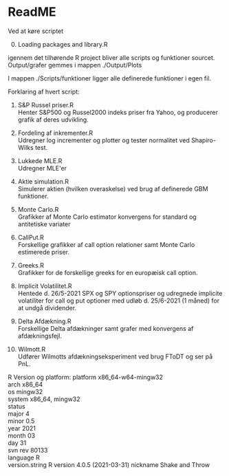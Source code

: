# ReadME
Ved at køre scriptet 
  
  0. Loading packages and library.R

igennem det tilhørende R project bliver alle scripts og funktioner sourcet.
Output/grafer gemmes i mappen ./Output/Plots

I mappen ./Scripts/funktioner ligger alle definerede funktioner i egen fil.

Forklaring af hvert script:

1. S&P Russel priser.R  
Henter S&P500 og Russel2000 indeks priser fra Yahoo, og producerer grafik af deres udvikling.

2. Fordeling af inkrementer.R  
  Udregner log incrementer og plotter og tester normalitet ved Shapiro-Wilks test.

3. Lukkede MLE.R  
  Udregner MLE'er

4. Aktie simulation.R  
  Simulerer aktien (hvilken overaskelse) ved brug af definerede GBM funktioner.

5. Monte Carlo.R  
  Grafikker af Monte Carlo estimator konvergens for standard og antitetiske variater

6. CallPut.R  
  Forskellige grafikker af call option relationer samt Monte Carlo estimerede priser.

7. Greeks.R  
  Grafikker for de forskellige greeks for en europæisk call option.

8. Implicit Volatilitet.R  
  Hentede d. 26/5-2021 SPX og SPY optionspriser og udregnede implicite volatiliter for call og put optioner med udløb d. 25/6-2021 (1 måned) for at undgå dividender.

9. Delta Afdækning.R  
  Forskellige Delta afdækninger samt grafer med konvergens af afdækningsfejl.

10. Wilmott.R  
Udfører Wilmotts afdækningseksperiment ved brug FToDT og ser på PnL.

R Version og platform:
platform       x86_64-w64-mingw32          
arch           x86_64                      
os             mingw32                     
system         x86_64, mingw32             
status                                     
major          4                           
minor          0.5                         
year           2021                        
month          03                          
day            31                          
svn rev        80133                       
language       R                           
version.string R version 4.0.5 (2021-03-31)
nickname       Shake and Throw    
